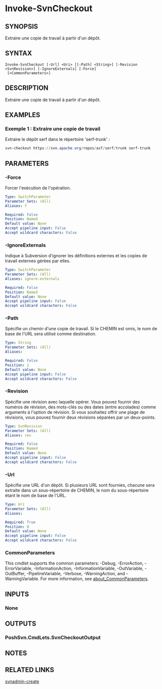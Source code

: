 ﻿---
external help file: PoshSvn.dll-Help.xml
Module Name: PoshSvn
online version: https://www.poshsvn.com/docs/Invoke-SvnCheckout/
schema: 2.0.0
---

# Invoke-SvnCheckout

## SYNOPSIS
Extraire une copie de travail à partir d'un dépôt.

## SYNTAX

```
Invoke-SvnCheckout [-Url] <Uri> [[-Path] <String>] [-Revision <SvnRevision>] [-IgnoreExternals] [-Force]
 [<CommonParameters>]
```

## DESCRIPTION
Extraire une copie de travail à partir d'un dépôt.

## EXAMPLES

### Exemple 1 : Extraire une copie de travail

Extraire le dépôt serf dans le répertoire 'serf-trunk' :

```powershell
svn-checkout https://svn.apache.org/repos/asf/serf/trunk serf-trunk
```

## PARAMETERS

### -Force
Forcer l'exécution de l'opération.

```yaml
Type: SwitchParameter
Parameter Sets: (All)
Aliases: f

Required: False
Position: Named
Default value: None
Accept pipeline input: False
Accept wildcard characters: False
```

### -IgnoreExternals
Indique à Subversion d'ignorer les définitions externes et les copies de travail externes gérées par elles.

```yaml
Type: SwitchParameter
Parameter Sets: (All)
Aliases: ignore-externals

Required: False
Position: Named
Default value: None
Accept pipeline input: False
Accept wildcard characters: False
```

### -Path
Spécifie un chemin d'une copie de travail. Si le CHEMIN est omis, le nom de base de l'URL sera utilisé comme destination.

```yaml
Type: String
Parameter Sets: (All)
Aliases:

Required: False
Position: 1
Default value: None
Accept pipeline input: False
Accept wildcard characters: False
```

### -Revision
Spécifie une révision avec laquelle opérer. Vous pouvez fournir des numéros de révision, des mots-clés ou des dates (entre accolades) comme arguments à l'option de révision. Si vous souhaitez offrir une plage de révisions, vous pouvez fournir deux révisions séparées par un deux-points.

```yaml
Type: SvnRevision
Parameter Sets: (All)
Aliases: rev

Required: False
Position: Named
Default value: None
Accept pipeline input: False
Accept wildcard characters: False
```

### -Url
Spécifie une URL d'un dépôt. Si plusieurs URL sont fournies, chacune sera extraite dans un sous-répertoire de CHEMIN, le nom du sous-répertoire étant le nom de base de l'URL.

```yaml
Type: Uri
Parameter Sets: (All)
Aliases:

Required: True
Position: 0
Default value: None
Accept pipeline input: False
Accept wildcard characters: False
```

### CommonParameters
This cmdlet supports the common parameters: -Debug, -ErrorAction, -ErrorVariable, -InformationAction, -InformationVariable, -OutVariable, -OutBuffer, -PipelineVariable, -Verbose, -WarningAction, and -WarningVariable. For more information, see [about_CommonParameters](http://go.microsoft.com/fwlink/?LinkID=113216).

## INPUTS

### None

## OUTPUTS

### PoshSvn.CmdLets.SvnCheckoutOutput

## NOTES

## RELATED LINKS

[svnadmin-create](https://www.poshsvn.com/docs/Invoke-SvnAdminCreate/)
